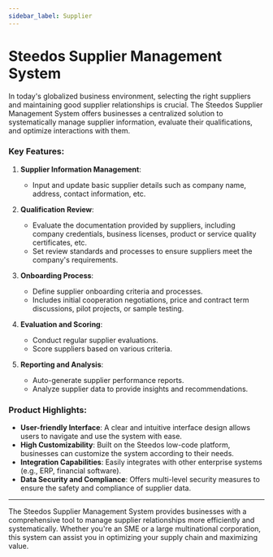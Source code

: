 ```yaml
---
sidebar_label: Supplier
---
```


# Steedos Supplier Management System

In today's globalized business environment, selecting the right suppliers and maintaining good supplier relationships is crucial. The Steedos Supplier Management System offers businesses a centralized solution to systematically manage supplier information, evaluate their qualifications, and optimize interactions with them.

### Key Features:

1. **Supplier Information Management**:
   - Input and update basic supplier details such as company name, address, contact information, etc.

2. **Qualification Review**:
   - Evaluate the documentation provided by suppliers, including company credentials, business licenses, product or service quality certificates, etc.
   - Set review standards and processes to ensure suppliers meet the company's requirements.

3. **Onboarding Process**:
   - Define supplier onboarding criteria and processes.
   - Includes initial cooperation negotiations, price and contract term discussions, pilot projects, or sample testing.

4. **Evaluation and Scoring**:
   - Conduct regular supplier evaluations.
   - Score suppliers based on various criteria.

5. **Reporting and Analysis**:
   - Auto-generate supplier performance reports.
   - Analyze supplier data to provide insights and recommendations.

### Product Highlights:

- **User-friendly Interface**: A clear and intuitive interface design allows users to navigate and use the system with ease.
- **High Customizability**: Built on the Steedos low-code platform, businesses can customize the system according to their needs.
- **Integration Capabilities**: Easily integrates with other enterprise systems (e.g., ERP, financial software).
- **Data Security and Compliance**: Offers multi-level security measures to ensure the safety and compliance of supplier data.

---

The Steedos Supplier Management System provides businesses with a comprehensive tool to manage supplier relationships more efficiently and systematically. Whether you're an SME or a large multinational corporation, this system can assist you in optimizing your supply chain and maximizing value.
